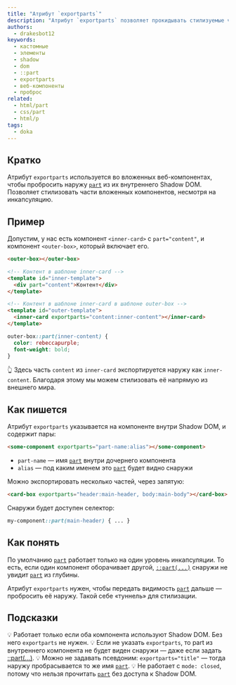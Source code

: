 ```yaml
---
title: "Атрибут `exportparts`"
description: "Атрибут `exportparts` позволяет прокидывать стилизуемые части из одного веб-компонента в другой — по цепочке Shadow DOM."
authors:
  - drakesbot12
keywords:
  - кастомные
  - элементы
  - shadow
  - dom
  - ::part
  - exportparts
  - веб-компоненты
  - проброс
related:
  - html/part
  - css/part
  - html/p
tags:
  - doka
---
```


## Кратко

Атрибут `exportparts` используется во вложенных веб-компонентах, чтобы пробросить наружу [`part`](/html/part/) из их внутреннего Shadow DOM. Позволяет стилизовать части вложенных компонентов, несмотря на инкапсуляцию.

## Пример

Допустим, у нас есть компонент `<inner-card>` с `part="content"`, и компонент `<outer-box>`, который включает его.

```html
<outer-box></outer-box>
```

```html
<!-- Контент в шаблоне inner-card -->
<template id="inner-template">
  <div part="content">Контент</div>
</template>

<!-- Контент в шаблоне inner-card в шаблоне outer-box -->
<template id="outer-template">
  <inner-card exportparts="content:inner-content"></inner-card>
</template>
```

```css
outer-box::part(inner-content) {
  color: rebeccapurple;
  font-weight: bold;
}
```

<aside>

👆 Здесь часть `content` из `inner-card` экспортируется наружу как `inner-content`. Благодаря этому мы можем стилизовать её напрямую из внешнего мира.

</aside>

## Как пишется

Атрибут `exportparts` указывается на компоненте внутри Shadow DOM, и содержит пары:

```html
<some-component exportparts="part-name:alias"></some-component>
```

- `part-name` — имя [`part`](/html/part/) внутри дочернего компонента
- `alias` — под каким именем это [`part`](/html/part/) будет видно снаружи

Можно экспортировать несколько частей, через запятую:

```html
<card-box exportparts="header:main-header, body:main-body"></card-box>
```

Снаружи будет доступен селектор:

```css
my-component::part(main-header) { ... }
```

## Как понять

По умолчанию [`part`](/html/part/) работает только на один уровень инкапсуляции. То есть, если один компонент оборачивает другой, [`::part(...)`](/css/part/) снаружи не увидит [`part`](/html/part/) из глубины.

Атрибут `exportparts` нужен, чтобы передать видимость [`part`](/html/part/) дальше — пробросить её наружу. Такой себе «туннель» для стилизации.

## Подсказки

💡 Работает только если оба компонента используют Shadow DOM. Без него `exportparts` не нужен.
💡 Если не указать `exportparts`, то part из внутреннего компонента не будет виден снаружи — даже если задать [::part(...)](/css/part/).
💡 Можно не задавать псевдоним: `exportparts="title"` — тогда наружу пробрасывается то же имя [`part`](/html/part/).
💡 Не работает с `mode: closed`, потому что нельзя прочитать [`part`](/html/part/) без доступа к Shadow DOM.

